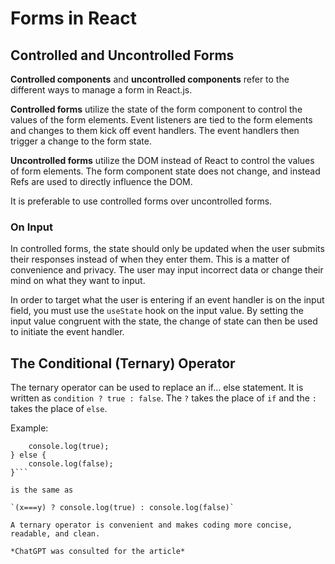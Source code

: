# Forms in React

## Controlled and Uncontrolled Forms

**Controlled components** and **uncontrolled components** refer to the different ways to manage a form in React.js. 

**Controlled forms** utilize the state of the form component to control the values of the form elements. Event listeners are tied to the form elements and changes to them kick off event handlers. The event handlers then trigger a change to the form state.

**Uncontrolled forms** utilize the DOM instead of React to control the values of form elements. The form component state does not change, and instead Refs are used to directly influence the DOM.

It is preferable to use controlled forms over uncontrolled forms.

### On Input

In controlled forms, the state should only be updated when the user submits their responses instead of when they enter them. This is a matter of convenience and privacy. The user may input incorrect data or change their mind on what they want to input.

In order to target what the user is entering if an event handler is on the input field, you must use the `useState` hook on the input value. By setting the input value congruent with the state, the change of state can then be used to initiate the event handler.

## The Conditional (Ternary) Operator

The ternary operator can be used to replace an if... else statement. It is written as `condition ? true : false`. The `?` takes the place of `if` and the `:` takes the place of `else`.

Example:

```if(x===y){
    console.log(true);
} else {
    console.log(false);
}```

is the same as

`(x===y) ? console.log(true) : console.log(false)`

A ternary operator is convenient and makes coding more concise, readable, and clean.

*ChatGPT was consulted for the article*
